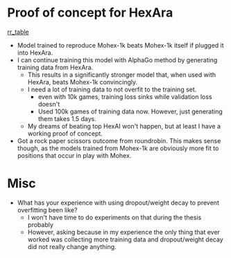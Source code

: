 # Proof of concept for HexAra
[rr_table](/images/roundrobin_table.png)
+ Model trained to reproduce Mohex-1k beats Mohex-1k itself if plugged it into HexAra.
+ I can continue training this model with AlphaGo method by generating training data from HexAra.
	- This results in a significantly stronger model that, when used with HexAra, beats Mohex-1k convincingly.
	- I need a lot of training data to not overfit to the training set.
		* even with 10k games, training loss sinks while validation loss doesn't
		* Used 100k games of training data now. However, just generating them takes 1.5 days.
	- My dreams of beating top HexAI won't happen, but at least I have a working proof of concept.
+ Got a rock paper scissors outcome from roundrobin. This makes sense though, as the models trained from Mohex-1k are obviously more fit to positions that occur in play with Mohex.

# Misc
+ What has your experience with using dropout/weight decay to prevent overfitting been like?
	- I won't have time to do experiments on that during the thesis probably
	- However, asking because in my experience the only thing that ever worked was collecting more training data and dropout/weight decay did not really change anything.
